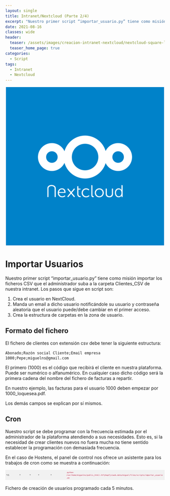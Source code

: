 ```yaml
---
layout: single
title: Intranet/Nextcloud (Parte 2/4)
excerpt: "Nuestro primer script “importar_usuario.py” tiene como misión importar los ficheros CSV que el administrador suba a la carpeta Clientes_CSV de nuestra intranet."
date: 2021-08-16
classes: wide
header:
  teaser: /assets/images/creacion-intranet-nextcloud/nextcloud-square-logo.png
  teaser_home_page: true
categories:
  - Script
tags:
  - Intranet
  - Nextcloud
---
```


<p align="center">
<img src="/assets/images/creacion-intranet-nextcloud/nextcloud-square-logo.png">
</p>

# Importar Usuarios

Nuestro primer script “importar_usuario.py” tiene como misión importar los ficheros CSV que el administrador suba a la carpeta Clientes_CSV de nuestra intranet. Los pasos que sigue en script son:

1. Crea el usuario en NextCloud.
2. Manda un email a dicho usuario notificándole su usuario y contraseña aleatoria que el usuario puede/debe cambiar en el primer acceso.
3. Crea la estructura de carpetas en la zona de usuario.

## Formato del fichero

El fichero de clientes con extensión csv debe tener la siguiente estructura:

```csv
Abonado;Razón social Cliente;Email empresa
1000;Pepe;miguelns@gmail.com
```

El primero (1000) es el código que recibirá el cliente en nuestra plataforma. Puede ser numérico o alfanumérico. En cualquier caso dicho código será la primera cadena del nombre del fichero de facturas a repartir.

En nuestro ejemplo, las facturas para el usuario 1000 deben empezar por 1000_loquesea.pdf.

Los demás campos se explican por sí mismos.

## Cron

Nuestro script se debe programar con la frecuencia estimada por el administrador de la plataforma atendiendo a sus necesidades. Esto es, si la necesidad de crear clientes nuevos no fuera mucha no tiene sentido establecer la programación con demasiada frecuencia.

En el caso de Hostens, el panel de control nos ofrece un asistente para los trabajos de cron como se muestra a continuación:

<p align="center">
<img src="/assets/images/creacion-intranet-nextcloud/captura-de-pantalla-2021-08-14-a-las-17.33.20.png">
</p>

Fichero de creación de usuarios programado cada 5 minutos.
